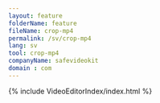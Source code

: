 ```yaml
---
layout: feature
folderName: feature
fileName: crop-mp4
permalink: /sv/crop-mp4
lang: sv
tool: crop-mp4
companyName: safevideokit
domain : com
---
```


{% include VideoEditorIndex/index.html %}

   